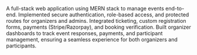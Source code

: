 A full-stack web application using MERN stack to manage events end-to-end.
Implemented secure authentication, role-based access, and protected routes for organizers and admins.
Integrated ticketing, custom registration forms, payments (Stripe/Razorpay), and booking verification.
Built organizer dashboards to track event responses, payments, and participant management, ensuring a seamless experience for both organizers and participants.
